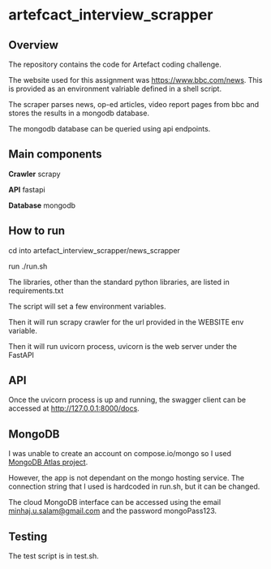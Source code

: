 # artefcact_interview_scrapper

## Overview

The repository contains the code for Artefact coding challenge. 

The website used for this assignment was https://www.bbc.com/news. This is provided as an environment valriable defined in a shell script.

The scraper parses news, op-ed articles, video report pages from bbc and stores the results in a mongodb database.

The mongodb database can be queried using api endpoints. 


## Main components
**Crawler** scrapy

**API** fastapi 

**Database** mongodb


## How to run

cd into artefact_interview_scrapper/news_scrapper

run ./run.sh


The libraries, other than the standard python libraries, are listed in requirements.txt

The script will set a few environment variables.  

Then it will run scrapy crawler for the url provided in the WEBSITE env variable.

Then it will run uvicorn process, uvicorn is the web server under the FastAPI



## API

Once the uvicorn process is up and running, the swagger client can be accessed at http://127.0.0.1:8000/docs.



## MongoDB

I was unable to create an account on compose.io/mongo so I used [MongoDB Atlas project](http://cloud.mongodb.com/).

However, the app is not dependant on the mongo hosting service. The connection string that I used is hardcoded in run.sh, but it can be changed.

The cloud MongoDB interface can be accessed using the email minhaj.u.salam@gmail.com and the password mongoPass123.



## Testing

The test script is in test.sh.

